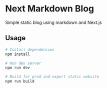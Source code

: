 # Next Markdown Blog

Simple static blog using markdown and Next.js

## Usage

```bash
# Install dependencies
npm install

# Run dev server
npm run dev

# Build for prod and export static website
npm run build
```